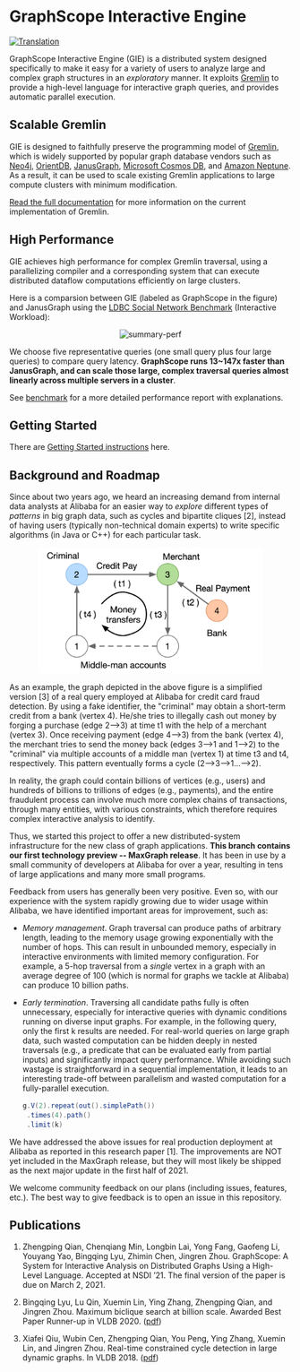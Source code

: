 # GraphScope Interactive Engine

[![Translation](https://img.shields.io/badge/Translation-%E4%B8%AD%E6%96%87%E7%89%88-success)](README-zh.md)

GraphScope Interactive Engine (GIE) is a distributed system designed specifically to make it easy for a variety of users to analyze large and complex graph structures in an *exploratory* manner.  It exploits [Gremlin](http://tinkerpop.apache.org/) to provide a high-level language for interactive graph queries, and provides automatic parallel execution.


## Scalable Gremlin

GIE is designed to faithfully preserve the programming model of [Gremlin](http://tinkerpop.apache.org/), which is widely supported by popular graph database vendors such as [Neo4j](https://neo4j.com/), [OrientDB](https://www.orientdb.org/), [JanusGraph](https://janusgraph.org/), [Microsoft Cosmos DB](https://azure.microsoft.com/en-us/services/cosmos-db/), and [Amazon Neptune](https://aws.amazon.com/neptune/).  As a result, it can be used to scale existing Gremlin applications to large compute clusters with minimum modification.

[Read the full documentation](https://graphscope.io/docs/interactive_engine.html) for more information on the current implementation of Gremlin.


## High Performance

GIE achieves high performance for complex Gremlin traversal, using a parallelizing compiler and a corresponding system that can execute distributed dataflow computations efficiently on large clusters.

Here is a comparsion between GIE (labeled as GraphScope in the figure) and JanusGraph using the [LDBC Social Network Benchmark](http://ldbcouncil.org/benchmarks/snb) (Interactive Workload):

<div align="center">
    <img src="benchmark/figures/summary.jpg" width="500" alt="summary-perf">
</div>

We choose five representative queries (one small query plus four large queries) to compare query latency.  **GraphScope runs 13~147x faster than JanusGraph, and can scale those large, complex traversal queries almost linearly across multiple servers in a cluster**.

See [benchmark](benchmark) for a more detailed performance report with explanations.


## Getting Started

There are [Getting Started instructions](https://graphscope.io/docs/interactive_engine.html#connecting-gremlin-within-python) here.


## <a name="background_roadmap"></a>Background and Roadmap

Since about two years ago, we heard an increasing demand from internal data analysts at Alibaba for an easier way to *explore* different types of *patterns* in big graph data, such as cycles and bipartite cliques [2], instead of having users (typically non-technical domain experts) to write specific algorithms (in Java or C++) for each particular task.

<div align="center">
    <img src="../docs/images/cycle_detection.png" width="400" alt="An example graph model for fraud detection.">
</div>

As an example, the graph depicted in the above figure is a simplified version [3] of a real query employed at Alibaba for credit card fraud detection.  By using a fake identifier, the "criminal" may obtain a short-term credit from a bank (vertex 4). He/she tries to illegally cash out money by forging a purchase (edge 2-->3) at time t1 with the help of a merchant (vertex 3).  Once receiving payment (edge 4-->3) from the bank (vertex 4), the merchant tries to send the money back (edges 3-->1 and 1-->2) to the "criminal" via multiple accounts of a middle man (vertex 1) at time t3 and t4, respectively.  This pattern eventually forms a cycle (2-->3-->1...-->2).

In reality, the graph could contain billions of vertices (e.g., users) and hundreds of billions to trillions of edges (e.g., payments), and the entire fraudulent process can involve much more complex chains of transactions, through many entities, with various constraints, which therefore requires complex interactive analysis to identify.

Thus, we started this project to offer a new distributed-system infrastructure for the new class of graph applications.  **This branch contains our first technology preview -- MaxGraph release**.  It has been in use by a small community of developers at Alibaba for over a year, resulting in tens of large applications and many more small programs.

Feedback from users has generally been very positive.  Even so, with our experience with the system rapidly growing due to wider usage within Alibaba, we have identified important areas for improvement, such as:

* *Memory management*. Graph traversal can produce paths of arbitrary length, leading to the memory usage growing exponentially with the number of hops.  This can result in unbounded memory, especially in interactive environments with limited memory configuration.  For example, a 5-hop traversal from a *single* vertex in a graph with an average degree of 100 (which is normal for graphs we tackle at Alibaba) can produce 10 billion paths.

* *Early termination*. Traversing all candidate paths fully is often unnecessary, especially for interactive queries with dynamic conditions running on diverse input graphs.  For example, in the following query, only the first k results are needed.  For real-world queries on large graph data, such wasted computation can be hidden deeply in nested traversals (e.g., a predicate that can be evaluated early from partial inputs) and significantly impact query performance.  While avoiding such wastage is straightforward in a sequential implementation, it leads to an interesting trade-off between parallelism and wasted computation for a fully-parallel execution.

    ```java
    g.V(2).repeat(out().simplePath())
     .times(4).path()
     .limit(k)
    ```

We have addressed the above issues for real production deployment at Alibaba as reported in this research paper [1].  The improvements are NOT yet included in the MaxGraph release, but they will most likely be shipped as the next major update in the first half of 2021.

We welcome community feedback on our plans (including issues, features, etc.).  The best way to give feedback is to open an issue in this repository.


## Publications

1. Zhengping Qian, Chenqiang Min, Longbin Lai, Yong Fang, Gaofeng Li, Youyang Yao, Bingqing Lyu, Zhimin Chen, Jingren Zhou.  GraphScope: A System for Interactive Analysis on Distributed Graphs Using a High-Level Language.  Accepted at NSDI ’21.  The final version of the paper is due on March 2, 2021.

2. Bingqing Lyu, Lu Qin, Xuemin Lin, Ying Zhang, Zhengping Qian, and Jingren Zhou.  Maximum biclique search at billion scale.  Awarded Best Paper Runner-up in VLDB 2020. ([pdf](http://www.vldb.org/pvldb/vol13/p1359-lyu.pdf))

3. Xiafei Qiu, Wubin Cen, Zhengping Qian, You Peng, Ying Zhang, Xuemin Lin, and Jingren Zhou.  Real-time constrained cycle detection in large dynamic graphs.  In VLDB 2018. ([pdf](http://www.vldb.org/pvldb/vol11/p1876-qiu.pdf))

